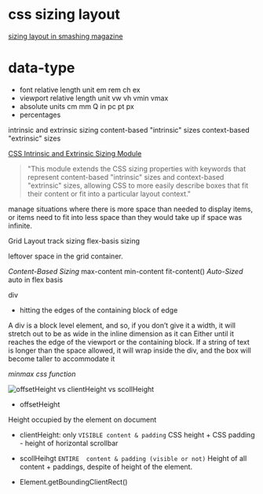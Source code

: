 
# css sizing layout
[sizing layout in smashing magazine](https://www.smashingmagazine.com/2018/01/understanding-sizing-css-layout/)

# data-type

- font relative length unit
em rem ch ex 
- viewport relative length unit
vw vh vmin vmax
- absolute units
cm mm Q in pc pt px
- percentages


intrinsic and extrinsic sizing
content-based "intrinsic" sizes
context-based "extrinsic" sizes

[CSS Intrinsic and Extrinsic Sizing Module](https://drafts.csswg.org/css-sizing-3/)
> "This module extends the CSS sizing properties with keywords that represent content-based "intrinsic" sizes and context-based "extrinsic" sizes, allowing CSS to more easily describe boxes that fit their content or fit into a particular layout context."

manage situations where there is more space than needed to display items, or items need to fit into less space than they would take up if space was infinite.


Grid Layout track sizing
flex-basis sizing

leftover space in the grid container.

*Content-Based Sizing*
max-content
min-content
fit-content(<length-percentage>)
*Auto-Sized*
auto in flex basis

div
- hitting the edges of the containing block of edge

A div is a block level element, and so, if you don’t give it a width, it will stretch out to be as wide in the inline dimension as it can
Either until it reaches the edge of the viewport or the containing block.
If a string of text is longer than the space allowed, it will wrap inside the div, and the box will become taller to accommodate it

*minmax css function*




![offsetHeight vs clientHeight vs scollHeight](images/css*height.png)

- offsetHeight 

Height occupied by the element on document

- clientHeight:
only `VISIBLE content & padding`
CSS height + CSS padding - height of horizontal scrollbar


- scollHeihgt
`ENTIRE  content & padding (visible or not)`
Height of all content + paddings, despite of height of the element.

- Element.getBoundingClientRect()